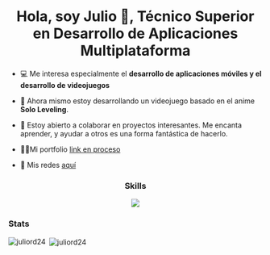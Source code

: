 <h1 align="center">Hola, soy Julio 👋, Técnico Superior en Desarrollo de Aplicaciones Multiplataforma</h1>

- 💻 Me interesa especialmente el **desarrollo de aplicaciones móviles y el desarrollo de videojuegos**

- 🌱 Ahora mismo estoy desarrollando un videojuego basado en el anime **Solo Leveling**.

- 👯 Estoy abierto a colaborar en proyectos interesantes. Me encanta aprender, y ayudar a otros es una forma fantástica de hacerlo.

- 👨‍💻Mi portfolio [link en proceso]()

- 🛜 Mis redes [aquí](https://juliord24.carrd.co)
  
<h3 align="center">Skills</h3>
<p align="center">
  <a href="https://skillicons.dev">
    <img src="https://skillicons.dev/icons?i=dart,firebase,flutter,git,java,md,mysql" />
  </a>
</p>

<h3 align="left">Stats</h3>

<p><img align="left" src="https://github-readme-stats.vercel.app/api/top-langs?username=juliord24&show_icons=true&locale=en&layout=compact" alt="juliord24" /></p>

<p>&nbsp;<img align="center" src="https://github-readme-stats.vercel.app/api?username=juliord24&show_icons=true&locale=en" alt="juliord24" /></p>
